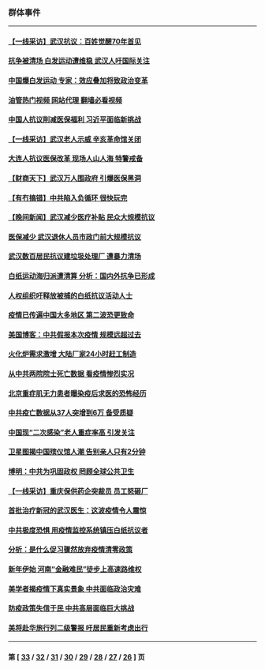 ### 群体事件
---
#### [【一线采访】武汉抗议：百姓觉醒70年首见](../../pages/ncid279/n13931265.md?02180845) 
#### [抗争被清场 白发运动遭维稳 武汉人吁国际关注](../../pages/ncid279/n13931147.md?02180845) 
#### [中国爆白发运动 专家：效应叠加将致政治变革](../../pages/ncid279/n13931004.md?02180845) 
#### [油管热门视频 网站代理 翻墙必看视频](http://138.2.39.72:81/youtube.html?epic-marker?02180845)
#### [中国人抗议削减医保福利 习近平面临新挑战](../../pages/ncid279/n13930530.md?02180845) 
#### [【一线采访】武汉老人示威 辛亥革命馆关闭](../../pages/ncid279/n13930368.md?02180845) 
#### [大连人抗议医保改革 现场人山人海 特警戒备](../../pages/ncid279/n13930248.md?02180845) 
#### [【财商天下】武汉万人围政府 引爆医保黑洞](../../pages/ncid279/n13927281.md?02180845) 
#### [【有冇搞错】中共陷入负循环 很快玩完](../../pages/ncid279/n13926140.md?02180845) 
#### [【晚间新闻】武汉减少医疗补贴 民众大规模抗议](../../pages/ncid279/n13925524.md?02180845) 
#### [医保减少 武汉退休人员市政门前大规模抗议](../../pages/ncid279/n13925389.md?02180845) 
#### [武汉数百居民抗议建垃圾处理厂 遭暴力清场](../../pages/ncid279/n13922269.md?02180845) 
#### [白纸运动海归派遭清算 分析：国内外抗争已形成](../../pages/ncid279/n13919416.md?02180845) 
#### [人权组织吁释放被捕的白纸抗议活动人士](../../pages/ncid279/n13917517.md?02180845) 
#### [疫情已传遍中国大多地区 第二波恐更致命](../../pages/ncid279/n13914332.md?02180845) 
#### [美国博客：中共假报本次疫情 规模远超过去](../../pages/ncid279/n13912604.md?02180845) 
#### [火化炉需求激增 大陆厂家24小时赶工制造](../../pages/ncid279/n13912205.md?02180845) 
#### [从中共两院院士死亡数据 看疫情惨烈实况](../../pages/ncid279/n13910619.md?02180845) 
#### [北京重症肌无力患者曝染疫后求医的恐怖经历](../../pages/ncid279/n13909480.md?02180845) 
#### [中共疫亡数据从37人突增到6万 备受质疑](../../pages/ncid279/n13907051.md?02180845) 
#### [中国现“二次感染”老人重症率高 引发关注](../../pages/ncid279/n13906493.md?02180845) 
#### [卫星图揭中国殡仪馆人潮 告别亲人只有2分钟](../../pages/ncid279/n13904053.md?02180845) 
#### [博明：中共为巩固政权 罔顾全球公共卫生](../../pages/ncid279/n13901752.md?02180845) 
#### [【一线采访】重庆保供药企突裁员 员工怒砸厂](../../pages/ncid279/n13901673.md?02180845) 
#### [首批治疗新冠的武汉医生：这波疫情令人震惊](../../pages/ncid279/n13900313.md?02180845) 
#### [中共极度恐惧 用疫情监控系统镇压白纸抗议者](../../pages/ncid279/n13900225.md?02180845) 
#### [分析：是什么促习骤然放弃疫情清零政策](../../pages/ncid279/n13899652.md?02180845) 
#### [新年伊始 河南“金融难民”徒步上高速路维权](../../pages/ncid279/n13897842.md?02180845) 
#### [美学者揭疫情下真实景象 中共面临政治灾难](../../pages/ncid279/n13896569.md?02180845) 
#### [防疫政策失信于民 中共高层面临巨大挑战](../../pages/ncid279/n13894627.md?02180845) 
#### [美将赴华旅行列二级警报 吁居民重新考虑出行](../../pages/ncid279/n13894518.md?02180845) 

---
#### 第 [ [33](./33.md?02180845) / [32](./32.md?02180845) / [31](./31.md?02180845) / [30](./30.md?02180845) / [29](./29.md?02180845) / [28](./28.md?02180845) / [27](./27.md?02180845) / [26](./26.md?02180845) ] 页
